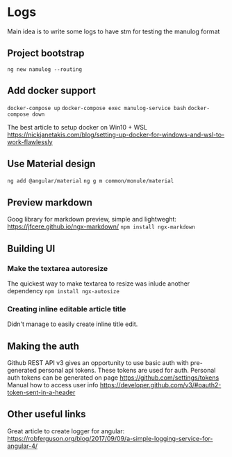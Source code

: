# Logs 

Main idea is to write some logs to have stm for testing the manulog format

## Project bootstrap

```ng new namulog --routing```


## Add docker support

```docker-compose up```
```docker-compose exec manulog-service bash```
```docker-compose down```

The best article to setup docker on Win10 + WSL https://nickjanetakis.com/blog/setting-up-docker-for-windows-and-wsl-to-work-flawlessly


## Use Material design

```ng add @angular/material```
```ng g m common/monule/material```


## Preview markdown

Goog library for markdown preview, simple and lightweght: https://jfcere.github.io/ngx-markdown/
```npm install ngx-markdown```


## Building UI

### Make the textarea autoresize

The quickest way to make textarea to resize was inlude another dependency
`npm install ngx-autosize` 

### Creating inline editable article title

Didn't manage to easily create inline title edit.


## Making the auth

Github REST API v3 gives an opportunity to use basic auth with pre-generated personal api tokens. These tokens are used for auth.
Personal auth tokens can be generated on page https://github.com/settings/tokens 
Manual how to access user info https://developer.github.com/v3/#oauth2-token-sent-in-a-header

## Other useful links

Great article to create logger for angular: https://robferguson.org/blog/2017/09/09/a-simple-logging-service-for-angular-4/
